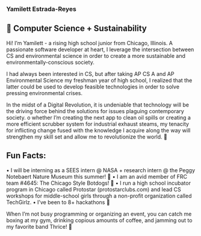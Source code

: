 ### Yamilett Estrada-Reyes
<!--
**yyestrada-re/yyestrada-re** is a ✨ _special_ ✨ repository because its `README.md` (this file) appears on your GitHub profile.-->
## 🌿 Computer Science + Sustainability

Hi! I’m Yamilett - a rising high school junior from Chicago, Illinois. A passionate software developer at heart, I leverage the intersection between CS and environmental science in order to create a more sustainable and environmentally-conscious society.

I had always been interested in CS, but after taking AP CS A and AP Environmental Science my freshman year of high school, I realized that the latter could be used to develop feasible technologies in order to solve pressing environmental crises. 

In the midst of a Digital Revolution, it is undeniable that technology will be the driving force behind the solutions for issues plaguing contemporary society. o whether I’m creating the next app to clean oil spills or creating a more efficient scrubber system for industrial exhaust steams, my tenacity for inflicting change fused with the knowledge I acquire along the way will strengthen my skill set and allow me to revolutionize the world. 🚀

## Fun Facts:
• I will be interning as a SEES intern @ NASA + research intern @ the Peggy Notebaert Nature Museum this summer! 🌿
• I am an avid member of FRC team #4645: The Chicago Style Botdogs! 🌭
• I run a high school incubator program in Chicago called Protostar (protostarclubs.com) and lead CS workshops for middle-school girls through a non-profit organization called TechGirlz.
• I’ve been to 8+ hackathons 💃

When I’m not busy programming or organizing an event, you can catch me boxing at my gym, drinking copious amounts of coffee, and jamming out to my favorite band Thrice! 💃
